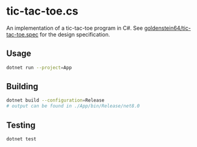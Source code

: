 # tic-tac-toe.cs

An implementation of a tic-tac-toe program in C#. See [goldenstein64/tic-tac-toe.spec](https://github.com/goldenstein64/tic-tac-toe.spec) for the design specification.

## Usage

```sh
dotnet run --project=App
```

## Building

```sh
dotnet build --configuration=Release
# output can be found in ./App/bin/Release/net8.0
```

## Testing

```sh
dotnet test
```

